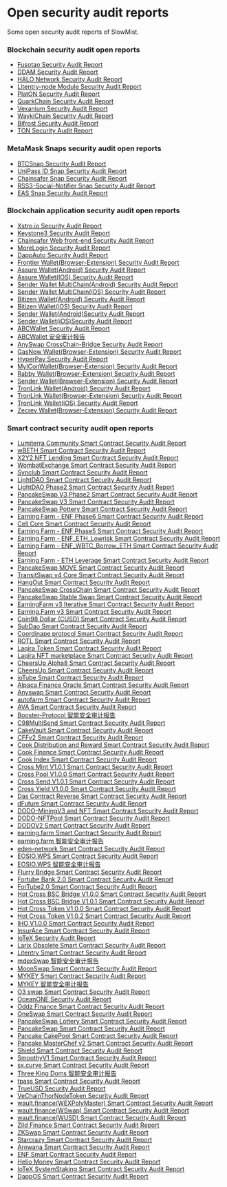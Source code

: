# Open security audit reports
Some open security audit reports of SlowMist.

### Blockchain security audit open reports
- [Fusotao Security Audit Report](https://github.com/slowmist/Knowledge-Base/tree/master/open-report-V2/blockchain/SlowMist%20Audit%20Report%20-%20Fusotao_en-us.pdf)
- [DDAM Security Audit Report](https://github.com/slowmist/Knowledge-Base/tree/master/open-report-V2/blockchain/SlowMist%20Audit%20Report%20-%20DDAM_en-us.pdf)
- [HALO Network Security Audit Report](https://github.com/slowmist/Knowledge-Base/tree/master/open-report-V2/blockchain/SlowMist%20Audit%20Report%20-%20HALO%20Network_en-us.pdf)
- [Litentry-node Module Security Audit Report](https://github.com/slowmist/Knowledge-Base/tree/master/open-report-V2/blockchain/SlowMist%20Audit%20Report%20-%20Litentry-node%20Module_en-us.pdf)
- [PlatON Security Audit Report](https://github.com/slowmist/Knowledge-Base/tree/master/open-report-V2/blockchain/SlowMist%20Audit%20Report%20-%20PlatON_en-us.pdf)
- [QuarkChain Security Audit Report](https://github.com/slowmist/Knowledge-Base/tree/master/open-report-V2/blockchain/SlowMist%20Audit%20Report%20-%20QuarkChain_en-us)
- [Vexanium Security Audit Report](https://github.com/slowmist/Knowledge-Base/tree/master/open-report-V2/blockchain/SlowMist%20Audit%20Report%20-%20Vexanium_en-us.pdf)
- [WaykiChain Security Audit Report](https://github.com/slowmist/Knowledge-Base/tree/master/open-report-V2/blockchain/SlowMist%20Audit%20Report%20-%20WaykiChain_en-us.pdf)
- [Bifrost Security Audit Report](https://github.com/slowmist/Knowledge-Base/blob/master/open-report-V2/blockchain/SlowMist%20Audit%20Report%20-%20Bifrost.pdf)
- [TON Security Audit Report](https://github.com/slowmist/Knowledge-Base/blob/master/open-report-V2/blockchain/SlowMist%20Audit%20Report%20-%20TON_en-us.pdf)

### MetaMask Snaps security audit open reports
- [BTCSnap Security Audit Report](https://github.com/slowmist/Knowledge-Base/tree/master/open-report-V2/blockchain-application/SlowMist%20Audit%20Report%20-%20BTCSnap_en-us.pdf)
- [UniPass ID Snap Security Audit Report](https://github.com/slowmist/Knowledge-Base/tree/master/open-report-V2/blockchain-application/SlowMist%20Audit%20Report%20-%20UniPass%20ID%20Snap_en-us.pdf)
- [Chainsafer Snap Security Audit Report](https://github.com/slowmist/Knowledge-Base/tree/master/open-report-V2/blockchain-application/SlowMist%20Audit%20Report%20-%20Chainsafer%20Snap_en-us.pdf)
- [RSS3-Social-Notifier Snap Security Audit Report](https://github.com/slowmist/Knowledge-Base/tree/master/open-report-V2/blockchain-application/SlowMist%20Audit%20Report%20-%20RSS3-Social-Notifier-Snap_en-us.pdf)
- [EAS Snap Security Audit Report](https://github.com/slowmist/Knowledge-Base/tree/master/open-report-V2/blockchain-application/SlowMist%20Audit%20Report%20-%20EAS%20Snap_en-us.pdf)


### Blockchain application security audit open reports
- [Xstro.io Security Audit Report](https://github.com/slowmist/Knowledge-Base/tree/master/open-report-V2/blockchain-application/SlowMist%20Audit%20Report%20-%20Xstro.io_en-us.pdf)
- [Keystone3 Security Audit Report](https://github.com/slowmist/Knowledge-Base/tree/master/open-report-V2/blockchain-application/SlowMist%20Audit%20Report%20-%20Keystone3_en-us.pdf)
- [Chainsafer Web front-end Security Audit Report](https://github.com/slowmist/Knowledge-Base/tree/master/open-report-V2/blockchain-application/SlowMist%20Audit%20Report%20-%20Chainsafer%20Web%20front-end_en-us.pdf)
- [MoreLogin Security Audit Report](https://github.com/slowmist/Knowledge-Base/tree/master/open-report-V2/blockchain-application/SlowMist%20Audit%20Report%20-%20MoreLogin_en-us.pdf)
- [DappAuto Security Audit Report](https://github.com/slowmist/Knowledge-Base/tree/master/open-report-V2/blockchain-application/SlowMist%20Audit%20Report%20-%20DappAuto_en-us.pdf)
- [Frontier Wallet(Browser-Extension) Security Audit Report](https://github.com/slowmist/Knowledge-Base/tree/master/open-report-V2/blockchain-application/SlowMist%20Audit%20Report%20-%20Frontier%20Wallet(Browser-Extension)_en-us.pdf)
- [Assure Wallet(Android) Security Audit Report](https://github.com/slowmist/Knowledge-Base/tree/master/open-report-V2/blockchain-application/SlowMist%20Audit%20Report%20-%20Assure(Android)_en-us.pdf)
- [Assure Wallet(IOS) Security Audit Report](https://github.com/slowmist/Knowledge-Base/tree/master/open-report-V2/blockchain-application/SlowMist%20Audit%20Report%20-%20Assure(IOS)_en-us.pdf)
- [Sender Wallet MultiChain(Android) Security Audit Report](https://github.com/slowmist/Knowledge-Base/tree/master/open-report-V2/blockchain-application/SlowMist%20Audit%20Report%20-%20Sender%20Wallet%20MultiChain(Android)_en-us.pdf)
- [Sender Wallet MultiChain(iOS) Security Audit Report](https://github.com/slowmist/Knowledge-Base/tree/master/open-report-V2/blockchain-application/SlowMist%20Audit%20Report%20-%20Sender%20Wallet%20MultiChain(iOS)_en-us.pdf)
- [Bitizen Wallet(Android) Security Audit Report](https://github.com/slowmist/Knowledge-Base/tree/master/open-report-V2/blockchain-application/SlowMist%20Audit%20Report%20-%20Bitizen%20Wallet(Android)_en-us.pdf)
- [Bitizen Wallet(iOS) Security Audit Report](https://github.com/slowmist/Knowledge-Base/tree/master/open-report-V2/blockchain-application/SlowMist%20Audit%20Report%20-%20Bitizen%20Wallet(iOS)_en-us.pdf)
- [Sender Wallet(Android)Security Audit Report](https://github.com/slowmist/Knowledge-Base/tree/master/open-report-V2/blockchain-application/SlowMist%20Audit%20Report%20-%20Sender%20Wallet%20Android_en-us.pdf)
- [Sender Wallet(iOS)Security Audit Report](https://github.com/slowmist/Knowledge-Base/tree/master/open-report-V2/blockchain-application/SlowMist%20Audit%20Report%20-%20Sender%20Wallet%20iOS_en-us.pdf)
- [ABCWallet Security Audit Report](https://github.com/slowmist/Knowledge-Base/tree/master/open-report-V2/blockchain-application/SlowMist%20Audit%20Report%20-%20ABCWallet_en-us.pdf)
- [ABCWallet 安全审计报告](https://github.com/slowmist/Knowledge-Base/tree/master/open-report-V2/blockchain-application/SlowMist%20Audit%20Report%20-%20ABCWallet_zh-cn.pdf)
- [AnySwap CrossChain-Bridge Security Audit Report](https://github.com/slowmist/Knowledge-Base/tree/master/open-report-V2/blockchain-application/SlowMist%20Audit%20Report%20-%20AnySwap%20CrossChain-Bridge_en-us.pdf)
- [GasNow Wallet(Browser-Extension) Security Audit Report](https://github.com/slowmist/Knowledge-Base/tree/master/open-report-V2/blockchain-application/SlowMist%20Audit%20Report%20-%20GasNow-chrome-extension-wallet_en-us.pdf)
- [HyperPay Security Audit Report](https://github.com/slowmist/Knowledge-Base/tree/master/open-report-V2/blockchain-application/SlowMist%20Audit%20Report%20-%20HyperPay_en-us.pdf)
- [MyIConWallet(Browser-Extension) Security Audit Report](https://github.com/slowmist/Knowledge-Base/tree/master/open-report-V2/blockchain-application/SlowMist%20Audit%20Report%20-%20MyIConWallet-chrome-extension-wallet_en-us.pdf)
- [Rabby Wallet(Browser-Extension) Security Audit Report](https://github.com/slowmist/Knowledge-Base/tree/master/open-report-V2/blockchain-application/SlowMist%20Audit%20Report%20-%20Rabby-chrome-extension-wallet_en-us.pdf)
- [Sender Wallet(Browser-Extension) Security Audit Report](https://github.com/slowmist/Knowledge-Base/tree/master/open-report-V2/blockchain-application/SlowMist%20Audit%20Report%20-%20Sender-chrome-extension-wallet_en-us.pdf)
- [TronLink Wallet(Android) Security Audit Report](https://github.com/slowmist/Knowledge-Base/tree/master/open-report-V2/blockchain-application/SlowMist%20Audit%20Report%20-%20TronLink-wallet(Android)_en-us.pdf)
- [TronLink Wallet(Browser-Extension) Security Audit Report](https://github.com/slowmist/Knowledge-Base/tree/master/open-report-V2/blockchain-application/SlowMist%20Audit%20Report%20-%20TronLink-wallet(chrome-extension)_en-us.pdf)
- [TronLink Wallet(iOS) Security Audit Report](https://github.com/slowmist/Knowledge-Base/tree/master/open-report-V2/blockchain-application/SlowMist%20Audit%20Report%20-%20TronLink-wallet(iOS)_en-us.pdf)
- [Zecrey Wallet(Browser-Extension) Security Audit Report](https://github.com/slowmist/Knowledge-Base/tree/master/open-report-V2/blockchain-application/SlowMist%20Audit%20Report%20-%20zecrey-chrome-extension-wallet_en-us.pdf)

### Smart contract security audit open reports
- [Lumiterra Community Smart Contract Security Audit Report ](https://github.com/slowmist/Knowledge-Base/tree/master/open-report-V2/smart-contract/SlowMist%20Audit%20Report%20-%20Lumiterra%20Community%20Contracts_en-us.pdf)
- [wBETH Smart Contract Security Audit Report](https://github.com/slowmist/Knowledge-Base/tree/master/open-report-V2/smart-contract/SlowMist%20Audit%20Report%20-%20wBETH_en-us.pdf)
- [X2Y2 NFT Lending Smart Contract Security Audit Report](https://github.com/slowmist/Knowledge-Base/tree/master/open-report-V2/smart-contract/SlowMist%20Audit%20Report%20-%20X2Y2%20-%20NFT%20Lending_en-us.pdf)
- [WombatExchange Smart Contract Security Audit Report](https://github.com/slowmist/Knowledge-Base/tree/master/open-report-V2/smart-contract/SlowMist%20Audit%20Report%20-%20WombatExchange_en-us.pdf)
- [Synclub Smart Contract Security Audit Report](https://github.com/slowmist/Knowledge-Base/tree/master/open-report-V2/smart-contract/SlowMist%20Audit%20Report%20-%20Synclub_en-us.pdf)
- [LightDAO Smart Contract Security Audit Report](https://github.com/slowmist/Knowledge-Base/tree/master/open-report-V2/smart-contract/SlowMist%20Audit%20Report%20-%20LightDAO_en-us.pdf)
- [LightDAO Phase2 Smart Contract Security Audit Report](https://github.com/slowmist/Knowledge-Base/tree/master/open-report-V2/smart-contract/SlowMist%20Audit%20Report%20-%20LightDAO%20Phase2_en-us.pdf)
- [PancakeSwap V3 Phase2 Smart Contract Security Audit Report](https://github.com/slowmist/Knowledge-Base/tree/master/open-report-V2/smart-contract/SlowMist%20Audit%20Report%20-%20PancakeSwap_v3_Phase2_en-us.pdf)
- [PancakeSwap V3 Smart Contract Security Audit Report](https://github.com/slowmist/Knowledge-Base/tree/master/open-report-V2/smart-contract/SlowMist%20Audit%20Report%20-%20PancakeSwap_v3_en-us.pdf)
- [PancakeSwap Pottery Smart Contract Security Audit Report](https://github.com/slowmist/Knowledge-Base/tree/master/open-report-V2/smart-contract/SlowMist%20Audit%20Report%20-%20PancakeSwap_Pottery_en-us.pdf)
- [Earning Farm - ENF Phase6 Smart Contract Security Audit Report](https://github.com/slowmist/Knowledge-Base/tree/master/open-report-V2/smart-contract/SlowMist%20Audit%20Report%20-%20Earning.Farm_Phase6_en-us.pdf)
- [Cell Core Smart Contract Security Audit Report](https://github.com/slowmist/Knowledge-Base/tree/master/open-report-V2/smart-contract/SlowMist%20Audit%20Report%20-%20Cell%20Core_en-us.pdf)
- [Earning Farm - ENF Phase5 Smart Contract Security Audit Report](https://github.com/slowmist/Knowledge-Base/tree/master/open-report-V2/smart-contract/SlowMist%20Audit%20Report%20-%20Earning.Farm_Phase5_en-us.pdf)
- [Earning Farm - ENF_ETH_Lowrisk Smart Contract Security Audit Report](https://github.com/slowmist/Knowledge-Base/tree/master/open-report-V2/smart-contract/SlowMist%20Audit%20Report%20-%20ENF_ETH_Lowrisk_en-us.pdf)
- [Earning Farm - ENF_WBTC_Borrow_ETH Smart Contract Security Audit Report](https://github.com/slowmist/Knowledge-Base/tree/master/open-report-V2/smart-contract/SlowMist%20Audit%20Report%20-%20ENF_WBTC_Borrow_ETH_en-us.pdf)
- [Earning Farm - ETH Leverage Smart Contract Security Audit Report](https://github.com/slowmist/Knowledge-Base/tree/master/open-report-V2/smart-contract/SlowMist%20Audit%20Report%20-%20Earning%20Farm%20-%20ETH%20Leverage_en-us.pdf)
- [PancakeSwap MOVE Smart Contract Security Audit Report](https://github.com/slowmist/Knowledge-Base/tree/master/open-report-V2/smart-contract/SlowMist%20Audit%20Report%20-%20PancakeSwap_MOVE_en-us.pdf)
- [TransitSwap v4 Core Smart Contract Security Audit Report](https://github.com/slowmist/Knowledge-Base/tree/master/open-report-V2/smart-contract/SlowMist%20Audit%20Report%20-%20TransitSwap%20v4%20Core_en-us.pdf)
- [HangOut Smart Contract Security Audit Report](https://github.com/slowmist/Knowledge-Base/tree/master/open-report-V2/smart-contract/SlowMist%20Audit%20Report%20-%20HangOut_en-us.pdf)
- [PancakeSwap CrossChain Smart Contract Security Audit Report](https://github.com/slowmist/Knowledge-Base/tree/master/open-report-V2/smart-contract/SlowMist%20Audit%20Report%20-%20PancakeSwap%20-%20CrossChain_en-us.pdf)
- [PancakeSwap Stable Swap Smart Contract Security Audit Report](https://github.com/slowmist/Knowledge-Base/tree/master/open-report-V2/smart-contract/SlowMist%20Audit%20Report%20-%20PancakeSwap%20Stable%20Swap_en-us.pdf)
- [EarningFarm v3 Iterative Smart Contract Security Audit Report](https://github.com/slowmist/Knowledge-Base/tree/master/open-report-V2/smart-contract/SlowMist%20Audit%20Report%20-%20EarningFarm%20v3%20Iterative_en-us.pdf)
- [Earning.Farm v3 Smart Contract Security Audit Report](https://github.com/slowmist/Knowledge-Base/tree/master/open-report-V2/smart-contract/SlowMist%20Audit%20Report%20-%20Earning.Farm%20v3_en-us.pdf)
- [Coin98 Dollar (CUSD) Smart Contract Security Audit Report](https://github.com/slowmist/Knowledge-Base/tree/master/open-report-V2/smart-contract/SlowMist%20Audit%20Report%20-%20Coin98%20Dollar%20(CUSD)_en-us.pdf)
- [SubDao Smart Contract Security Audit Report](https://github.com/slowmist/Knowledge-Base/tree/master/open-report-V2/smart-contract/SlowMist%20Audit%20Report%20-%20SubDao_en-us.pdf)
- [Coordinape protocol Smart Contract Security Audit Report](https://github.com/slowmist/Knowledge-Base/tree/master/open-report-V2/smart-contract/SlowMist%20Audit%20Report%20-%20Coordinape%20protocol_en-us.pdf)
- [ROTL Smart Contract Security Audit Report](https://github.com/slowmist/Knowledge-Base/tree/master/open-report-V2/smart-contract/SlowMist%20Audit%20Report%20-%20ROTL_en-us.pdf)
- [Laqira Token Smart Contract Security Audit Report](https://github.com/slowmist/Knowledge-Base/tree/master/open-report-V2/smart-contract/SlowMist%20Audit%20Report%20-%20LaqiraToken_en-us.pdf)
- [Laqira NFT marketplace Smart Contract Security Audit Report](https://github.com/slowmist/Knowledge-Base/tree/master/open-report-V2/smart-contract/SlowMist%20Audit%20Report%20-%20Laqira%20NFT%20marketplace_en-us.pdf)
- [CheersUp Alpha8 Smart Contract Security Audit Report](https://github.com/slowmist/Knowledge-Base/tree/master/open-report-V2/smart-contract/SlowMist%20Audit%20Report%20-%20CheersUp_alpha8_en-us.pdf)
- [CheersUp Smart Contract Security Audit Report](https://github.com/slowmist/Knowledge-Base/tree/master/open-report-V2/smart-contract/SlowMist%20Audit%20Report%20-%20CheersUp_en-us.pdf)
- [ioTube Smart Contract Security Audit Report](https://github.com/slowmist/Knowledge-Base/tree/master/open-report-V2/smart-contract/SlowMist%20Audit%20Report%20-%20ioTube_en-us.pdf)
- [Alpaca Finance Oracle Smart Contract Security Audit Report](https://github.com/slowmist/Knowledge-Base/tree/master/open-report-V2/smart-contract/SlowMist%20Audit%20Report%20-%20Alpaca%20Finance%20Oracle_en-us.pdf)
- [Anyswap Smart Contract Security Audit Report](https://github.com/slowmist/Knowledge-Base/tree/master/open-report-V2/smart-contract/SlowMist%20Audit%20Report%20-%20Anyswap_en-us.pdf)
- [autofarm Smart Contract Security Audit Report](https://github.com/slowmist/Knowledge-Base/tree/master/open-report-V2/smart-contract/SlowMist%20Audit%20Report%20-%20autofarm_en-us.pdf)
- [AVA Smart Contract Security Audit Report](https://github.com/slowmist/Knowledge-Base/tree/master/open-report-V2/smart-contract/SlowMist%20Audit%20Report%20-%20AVA_en-us.pdf)
- [Booster-Protocol 智能安全审计报告](https://github.com/slowmist/Knowledge-Base/tree/master/open-report-V2/smart-contract/SlowMist%20Audit%20Report%20-%20Booster-Protocol_zh-cn.pdf)
- [C98MultiSend Smart Contract Security Audit Report](https://github.com/slowmist/Knowledge-Base/tree/master/open-report-V2/smart-contract/SlowMist%20Audit%20Report%20-%20C98MultiSend_en-us.pdf)
- [CakeVault Smart Contract Security Audit Report](https://github.com/slowmist/Knowledge-Base/tree/master/open-report-V2/smart-contract/SlowMist%20Audit%20Report%20-%20CakeVault_en-us.pdf)
- [CFFv2 Smart Contract Security Audit Report](https://github.com/slowmist/Knowledge-Base/tree/master/open-report-V2/smart-contract/SlowMist%20Audit%20Report%20-%20CFFv2_en-us.pdf)
- [Cook Distribution and Reward Smart Contract Security Audit Report](https://github.com/slowmist/Knowledge-Base/tree/master/open-report-V2/smart-contract/SlowMist%20Audit%20Report%20-%20Cook%20Distribution%20and%20Reward_en-us.pdf)
- [Cook Finance Smart Contract Security Audit Report](https://github.com/slowmist/Knowledge-Base/tree/master/open-report-V2/smart-contract/SlowMist%20Audit%20Report%20-%20Cook%20Finance_en-us.pdf)
- [Cook Index Smart Contract Security Audit Report](https://github.com/slowmist/Knowledge-Base/tree/master/open-report-V2/smart-contract/SlowMist%20Audit%20Report%20-%20Cook%20Index_en-us.pdf)
- [Cross Mint V1.0.1 Smart Contract Security Audit Report](https://github.com/slowmist/Knowledge-Base/tree/master/open-report-V2/smart-contract/SlowMist%20Audit%20Report%20-%20Cross%20Mint%20V1.0.1_en-us.pdf)
- [Cross Pool V1.0.0 Smart Contract Security Audit Report](https://github.com/slowmist/Knowledge-Base/tree/master/open-report-V2/smart-contract/SlowMist%20Audit%20Report%20-%20Cross%20Pool%20V1.0.0_en-us.pdf)
- [Cross Send V1.0.1 Smart Contract Security Audit Report](https://github.com/slowmist/Knowledge-Base/tree/master/open-report-V2/smart-contract/SlowMist%20Audit%20Report%20-%20Cross%20Send%20V1.0.1_en-us.pdf)
- [Cross Yield V1.0.0 Smart Contract Security Audit Report](https://github.com/slowmist/Knowledge-Base/tree/master/open-report-V2/smart-contract/SlowMist%20Audit%20Report%20-%20Cross%20Yield%20V1.0.0_en-us.pdf)
- [Das Contract Reverse Smart Contract Security Audit Report](https://github.com/slowmist/Knowledge-Base/tree/master/open-report-V2/smart-contract/SlowMist%20Audit%20Report%20-%20Das%20Contract%20Reverse_en-us.pdf)
- [dFuture Smart Contract Security Audit Report](https://github.com/slowmist/Knowledge-Base/tree/master/open-report-V2/smart-contract/SlowMist%20Audit%20Report%20-%20dFuture_en-us.pdf)
- [DODO-MiningV3 and NFT Smart Contract Security Audit Report](https://github.com/slowmist/Knowledge-Base/tree/master/open-report-V2/smart-contract/SlowMist%20Audit%20Report%20-%20DODO-MiningV3%20and%20NFT_en-us.pdf)
- [DODO-NFTPool Smart Contract Security Audit Report](https://github.com/slowmist/Knowledge-Base/tree/master/open-report-V2/smart-contract/SlowMist%20Audit%20Report%20-%20DODO-NFTPool_en-us.pdf)
- [DODOV2 Smart Contract Security Audit Report](https://github.com/slowmist/Knowledge-Base/tree/master/open-report-V2/smart-contract/SlowMist%20Audit%20Report%20-%20DODOV2_en-us.pdf)
- [earning.farm Smart Contract Security Audit Report](https://github.com/slowmist/Knowledge-Base/tree/master/open-report-V2/smart-contract/SlowMist%20Audit%20Report%20-%20earning.farm_en-us.pdf)
- [earning.farm 智能安全审计报告](https://github.com/slowmist/Knowledge-Base/tree/master/open-report-V2/smart-contract/SlowMist%20Audit%20Report%20-%20earning.farm_zh-cn.pdf)
- [eden-network Smart Contract Security Audit Report](https://github.com/slowmist/Knowledge-Base/tree/master/open-report-V2/smart-contract/SlowMist%20Audit%20Report%20-%20eden-network_en-us.pdf)
- [EOSIO.WPS Smart Contract Security Audit Report](https://github.com/slowmist/Knowledge-Base/tree/master/open-report-V2/smart-contract/SlowMist%20Audit%20Report%20-%20EOSIO.WPS_en-us.pdf)
- [EOSIO.WPS 智能安全审计报告](https://github.com/slowmist/Knowledge-Base/tree/master/open-report-V2/smart-contract/SlowMist%20Audit%20Report%20-%20EOSIO.WPS_zh-cn.pdf)
- [Flurry Bridge Smart Contract Security Audit Report](https://github.com/slowmist/Knowledge-Base/tree/master/open-report-V2/smart-contract/SlowMist%20Audit%20Report%20-%20Flurry%20Bridge_en-us.pdf)
- [Fortube Bank 2.0 Smart Contract Security Audit Report](https://github.com/slowmist/Knowledge-Base/tree/master/open-report-V2/smart-contract/SlowMist%20Audit%20Report%20-%20Fortube%20Bank%202.0_en-us.pdf)
- [ForTube2.0 Smart Contract Security Audit Report](https://github.com/slowmist/Knowledge-Base/tree/master/open-report-V2/smart-contract/SlowMist%20Audit%20Report%20-%20ForTube2.0_en-us.pdf)
- [Hot Cross BSC Bridge V1.0.0 Smart Contract Security Audit Report](https://github.com/slowmist/Knowledge-Base/tree/master/open-report-V2/smart-contract/SlowMist%20Audit%20Report%20-%20Hot%20Cross%20BSC%20Bridge%20V1.0.0_en-us.pdf)
- [Hot Cross BSC Bridge V1.0.1 Smart Contract Security Audit Report](https://github.com/slowmist/Knowledge-Base/tree/master/open-report-V2/smart-contract/SlowMist%20Audit%20Report%20-%20Hot%20Cross%20BSC%20Bridge%20V1.0.1_en-us.pdf)
- [Hot Cross Token V1.0.0 Smart Contract Security Audit Report](https://github.com/slowmist/Knowledge-Base/tree/master/open-report-V2/smart-contract/SlowMist%20Audit%20Report%20-%20Hot%20Cross%20Token%20V1.0.0_en-us.pdf)
- [Hot Cross Token V1.0.2 Smart Contract Security Audit Report](https://github.com/slowmist/Knowledge-Base/tree/master/open-report-V2/smart-contract/SlowMist%20Audit%20Report%20-%20Hot%20Cross%20Token%20V1.0.2_en-us.pdf)
- [IHO V1.0.0 Smart Contract Security Audit Report](https://github.com/slowmist/Knowledge-Base/tree/master/open-report-V2/smart-contract/SlowMist%20Audit%20Report%20-%20IHO%20V1.0.0_en-us.pdf)
- [InsurAce Smart Contract Security Audit Report](https://github.com/slowmist/Knowledge-Base/tree/master/open-report-V2/smart-contract/SlowMist%20Audit%20Report%20-%20InsurAce_en-us.pdf)
- [IoTeX Security Audit Report](https://github.com/slowmist/Knowledge-Base/tree/master/open-report-V2/smart-contract/SlowMist%20Audit%20Report%20-%20IoTeX)
- [Larix Obsolete Smart Contract Security Audit Report](https://github.com/slowmist/Knowledge-Base/tree/master/open-report-V2/smart-contract/SlowMist%20Audit%20Report%20-%20Larix%20Obsolete_en-us.pdf)
- [Litentry Smart Contract Security Audit Report](https://github.com/slowmist/Knowledge-Base/tree/master/open-report-V2/smart-contract/SlowMist%20Audit%20Report%20-%20Litentry_en-us.pdf)
- [mdexSwap 智能安全审计报告](https://github.com/slowmist/Knowledge-Base/tree/master/open-report-V2/smart-contract/SlowMist%20Audit%20Report%20-%20mdexSwap_zh-cn.pdf)
- [MoonSwap Smart Contract Security Audit Report](https://github.com/slowmist/Knowledge-Base/tree/master/open-report-V2/smart-contract/SlowMist%20Audit%20Report%20-%20MoonSwap_en-us.pdf)
- [MYKEY Smart Contract Security Audit Report](https://github.com/slowmist/Knowledge-Base/tree/master/open-report-V2/smart-contract/SlowMist%20Audit%20Report%20-%20MYKEY_en-us.pdf)
- [MYKEY 智能安全审计报告](https://github.com/slowmist/Knowledge-Base/tree/master/open-report-V2/smart-contract/SlowMist%20Audit%20Report%20-%20MYKEY_zh-cn.pdf)
- [O3 swap Smart Contract Security Audit Report](https://github.com/slowmist/Knowledge-Base/tree/master/open-report-V2/smart-contract/SlowMist%20Audit%20Report%20-%20O3%20swap_en-us.pdf)
- [OceanONE Security Audit Report](https://github.com/slowmist/Knowledge-Base/tree/master/open-report-V2/smart-contract/SlowMist%20Audit%20Report%20-%20OceanONE)
- [Oddz Finance Smart Contract Security Audit Report](https://github.com/slowmist/Knowledge-Base/tree/master/open-report-V2/smart-contract/SlowMist%20Audit%20Report%20-%20Oddz%20Finance_en-us.pdf)
- [OneSwap Smart Contract Security Audit Report](https://github.com/slowmist/Knowledge-Base/tree/master/open-report-V2/smart-contract/SlowMist%20Audit%20Report%20-%20OneSwap_en-us.pdf)
- [PancakeSwap Lottery Smart Contract Security Audit Report](https://github.com/slowmist/Knowledge-Base/tree/master/open-report-V2/smart-contract/SlowMist%20Audit%20Report%20-%20PancakeSwap%20Lottery_en-us.pdf)
- [PancakeSwap Smart Contract Security Audit Report](https://github.com/slowmist/Knowledge-Base/tree/master/open-report-V2/smart-contract/SlowMist%20Audit%20Report%20-%20PancakeSwap_en-us.pdf)
- [Pancake CakePool Smart Contract Security Audit Report](https://github.com/slowmist/Knowledge-Base/tree/master/open-report-V2/smart-contract/SlowMist%20Audit%20Report%20-%20Pancakeswap-CakePool_en-us.pdf)
- [Pancake MasterChef v2 Smart Contract Security Audit Report](https://github.com/slowmist/Knowledge-Base/tree/master/open-report-V2/smart-contract/SlowMist%20Audit%20Report%20-%20MasterChef%20v2_en-us.pdf)
- [Shield Smart Contract Security Audit Report](https://github.com/slowmist/Knowledge-Base/tree/master/open-report-V2/smart-contract/SlowMist%20Audit%20Report%20-%20Shield_en-us.pdf)
- [SmoothyV1 Smart Contract Security Audit Report](https://github.com/slowmist/Knowledge-Base/tree/master/open-report-V2/smart-contract/SlowMist%20Audit%20Report%20-%20SmoothyV1_en-us.pdf)
- [sx.curve Smart Contract Security Audit Report](https://github.com/slowmist/Knowledge-Base/tree/master/open-report-V2/smart-contract/SlowMist%20Audit%20Report%20-%20sx.curve_en-us.pdf)
- [Three King Doms 智能安全审计报告](https://github.com/slowmist/Knowledge-Base/tree/master/open-report-V2/smart-contract/SlowMist%20Audit%20Report%20-%20Three%20King%20Doms_zh-cn.pdf)
- [tpass Smart Contract Security Audit Report](https://github.com/slowmist/Knowledge-Base/tree/master/open-report-V2/smart-contract/SlowMist%20Audit%20Report%20-%20tpass_en-us.pdf)
- [TrueUSD Security Audit Report](https://github.com/slowmist/Knowledge-Base/tree/master/open-report-V2/smart-contract/SlowMist%20Audit%20Report%20-%20TrueUSD)
- [VeChainThorNodeToken Security Audit Report](https://github.com/slowmist/Knowledge-Base/tree/master/open-report-V2/smart-contract/SlowMist%20Audit%20Report%20-%20VeChainThorNodeToken)
- [wault.finance(WEXPolyMaster) Smart Contract Security Audit Report](https://github.com/slowmist/Knowledge-Base/tree/master/open-report-V2/smart-contract/SlowMist%20Audit%20Report%20-%20wault.finance(WEXPolyMaster)_en-us.pdf)
- [wault.finance(WSwap) Smart Contract Security Audit Report](https://github.com/slowmist/Knowledge-Base/tree/master/open-report-V2/smart-contract/SlowMist%20Audit%20Report%20-%20wault.finance(WSwap)_en-us.pdf)
- [wault.finance(WUSD) Smart Contract Security Audit Report](https://github.com/slowmist/Knowledge-Base/tree/master/open-report-V2/smart-contract/SlowMist%20Audit%20Report%20-%20wault.finance(WUSD)_en-us.pdf)
- [Zild Finance Smart Contract Security Audit Report](https://github.com/slowmist/Knowledge-Base/tree/master/open-report-V2/smart-contract/SlowMist%20Audit%20Report%20-%20Zild%20Finance_en-us.pdf)
- [ZKSwap Smart Contract Security Audit Report](https://github.com/slowmist/Knowledge-Base/tree/master/open-report-V2/smart-contract/SlowMist%20Audit%20Report%20-%20ZKSwap_en-us.pdf)
- [Starcrazy Smart Contract Security Audit Report](https://github.com/slowmist/Knowledge-Base/tree/master/open-report-V2/smart-contract/SlowMist%20Audit%20Report%20-%20Starcrazy_en-us.pdf)
- [Arowana Smart Contract Security Audit Report](https://github.com/slowmist/Knowledge-Base/tree/master/open-report-V2/smart-contract/SlowMist%20Audit%20Report%20-%20Arowana_en-us.pdf)
- [ENF Smart Contract Security Audit Report](https://github.com/slowmist/Knowledge-Base/tree/master/open-report-V2/smart-contract/SlowMist%20Audit%20Report%20-%20earning.farm_en-us.pdf)
- [Helio Money Smart Contract Security Audit Report](https://github.com/slowmist/Knowledge-Base/blob/master/open-report-V2/smart-contract/SlowMist%20Audit%20Report%20-%20Helio%20Money_en-us.pdf)
- [IoTeX SystemStaking Smart Contract Security Audit Report](https://github.com/slowmist/Knowledge-Base/blob/master/open-report-V2/smart-contract/SlowMist%20Audit%20Report%20-%20IoTeX%20-%20SystemStaking_en-us.pdf)
- [DappOS Smart Contract Security Audit Report](https://github.com/slowmist/Knowledge-Base/blob/master/open-report-V2/smart-contract/SlowMist%20Audit%20Report%20-%20DappOS%20Contracts%20Core.pdf)
